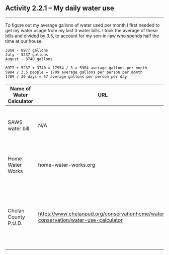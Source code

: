 ## Activity 2.2.1  – My daily water use

---

To figure out my average gallons of water used per month I first needed to get my water usage from my last 3 water bills.
I took the average of these bills and divided by 3.5, to account for my son-in-law who spends half the time at our house.

```
June - 8977 gallons
July - 5237 gallons
August - 3740 gallons

8977 + 5237 + 3740 = 17954 / 3 = 5984 average gallons per month
5984 / 3.5 people = 1709 average gallons per person per month
1709 / 30 days = 57 average gallons per person per day
```






|Name of Water Calculator | URL | Per Person Usage |
|---|---|---|
|SAWS water bill | N/A | 57 gallons per person per day | 
|Home Water Works | home-water-works.org | 92 gallons per person per day |
|Chelan County P.U.D. | https://www.chelanpud.org/conservationhome/water-conservation/water-use-calculator | 192 gallons per day / 3 = 64 gallons per person per day |

